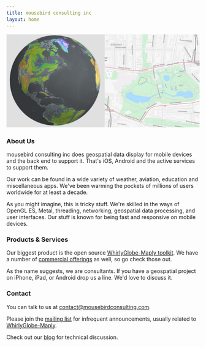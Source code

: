 ```yaml
---
title: mousebird consulting inc
layout: home
---
```


![Globe and map](assets/img/mainbanner.jpg)

### About Us

mousebird consulting inc does geospatial data display for mobile devices and the back end to support it.  That's iOS, Android and the active services to support them.

Our work can be found in a wide variety of weather, aviation, education and miscellaneous apps.  We've been warming the pockets of millions of users worldwide for at least a decade.

As you might imagine, this is tricky stuff.  We're skilled in the ways of OpenGL ES, Metal, threading, networking, geospatial data processing, and user interfaces.  Our stuff is known for being fast and responsive on mobile devices.

### Products & Services

Our biggest product is the open source [WhirlyGlobe-Maply toolkit](https://mousebird.github.io/WhirlyGlobe).  We have a number of [commercial offerings](products/) as well, so go check those out.

As the name suggests, we are consultants.  If you have a geospatial project on iPhone, iPad, or Android drop us a line.  We'd love to discuss it.

### Contact

You can talk to us at <a href="mailto:contact@mousebirdconsulting.com" target="_top">contact@mousebirdconsulting.com</a>.

Please join the <a href="http://eepurl.com/D30CD" target="_blank">mailing list</a> for infrequent announcements, usually related to <a href="http://mousebird.github.io/WhirlyGlobe" target="_blank">WhirlyGlobe-Maply</a>.

Check out our [blog](/blog.html) for technical discussion.

